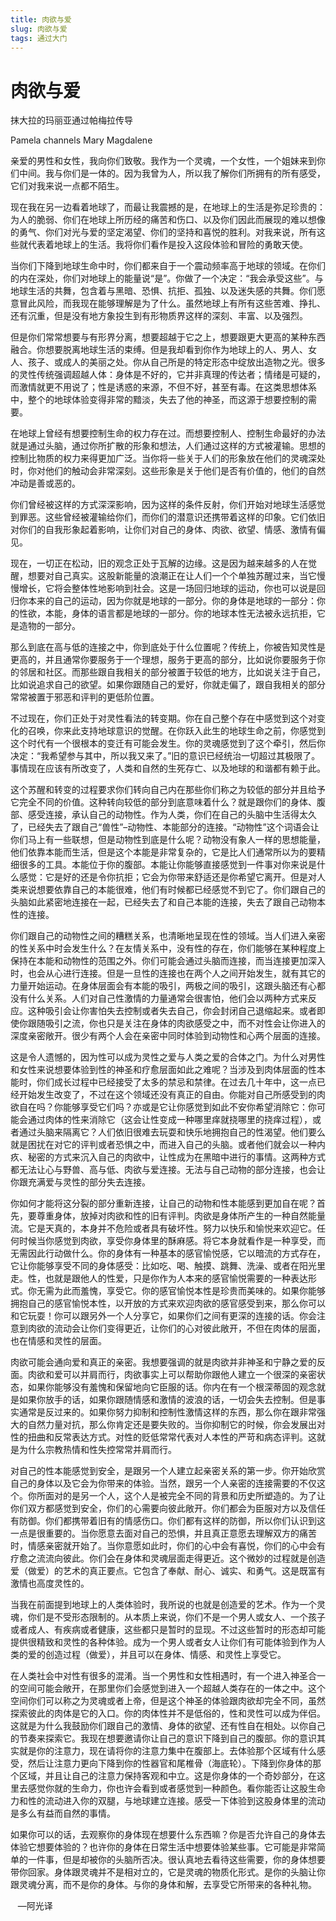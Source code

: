 ```yaml
--- 
title: 肉欲与爱 
slug: 肉欲与爱 
tags: 通过大门 
--- 
```

# 肉欲与爱

抹大拉的玛丽亚通过帕梅拉传导

Pamela channels Mary Magdalene

亲爱的男性和女性，我向你们致敬。我作为一个灵魂，一个女性，一个姐妹来到你们中间。我与你们是一体的。因为我曾为人，所以我了解你们所拥有的所有感受，它们对我来说一点都不陌生。

现在我在另一边看着地球了，而最让我震撼的是，在地球上的生活是弥足珍贵的：为人的脆弱、你们在地球上所历经的痛苦和伤口、以及你们因此而展现的难以想像的勇气、你们对光与爱的坚定渴望、你们的坚持和喜悦的胜利。对我来说，所有这些就代表着地球上的生活。我将你们看作是投入这段体验和冒险的勇敢天使。

当你们下降到地球生命中时，你们都来自于一个震动频率高于地球的领域。在你们的内在深处，你们对地球上的能量说“是”。你做了一个决定：“我会承受这些”。与地球生活的共舞，包含着与黑暗、恐惧、抗拒、孤独、以及迷失感的共舞。你们愿意冒此风险，而我现在能够理解是为了什么。虽然地球上有所有这些苦难、挣扎、还有沉重，但是没有地方象投生到有形物质界这样的深刻、丰富、以及强烈。

但是你们常常想要与有形界分离，想要超越于它之上，想要跟更大更高的某种东西融合。你想要脱离地球生活的束缚。但是我却看到你作为地球上的人、男人、女人、孩子、或成人的美丽之处。你从自己所是的特定形态中绽放出造物之光。很多的灵性传统强调超越人体：身体是不好的，它并非真理的传达者；情绪是可疑的，而激情就更不用说了；性是诱惑的来源，不但不好，甚至有毒。在这类思想体系中，整个的地球体验变得非常的黯淡，失去了他的神圣，而这源于想要控制的需要。

在地球上曾经有想要控制生命的权力存在过。而想要控制人、控制生命最好的办法就是通过头脑，通过你所扩散的形象和想法，人们通过这样的方式被灌输。思想的控制比物质的权力来得更加广泛。当你将一些关于人们的形象放在他们的灵魂深处时，你对他们的触动会非常深刻。这些形象是关于他们是否有价值的，他们的自然冲动是善或恶的。

你们曾经被这样的方式深深影响，因为这样的条件反射，你们开始对地球生活感觉到罪恶。这些曾经被灌输给你们，而你们的潜意识还携带着这样的印象。它们依旧对你们的自我形象起着影响，让你们对自己的身体、肉欲、欲望、情感、激情有偏见。

现在，一切正在松动，旧的观念正处于瓦解的边缘。这是因为越来越多的人在觉醒，想要对自己真实。这股新能量的浪潮正在让人们一个个单独苏醒过来，当它慢慢增长，它将会整体性地影响到社会。这是一场回归地球的运动，你也可以说是回归你本来的自己的运动，因为你就是地球的一部分。你的身体是地球的一部分：你的性欲，本能，身体的语言都是地球的一部分。你的地球本性无法被永远抗拒，它是造物的一部分。

那么到底在高与低的连接之中，你到底处于什么位置呢？传统上，你被告知灵性是更高的，并且通常你要服务于一个理想，服务于更高的部分，比如说你要服务于你的邻居和社区。而那些跟自我相关的部分被置于较低的地方，比如说关注于自己，比如说追求自己的欲望。如果你跟随自己的爱好，你就走偏了，跟自我相关的部分常常被置于邪恶和评判的更低阶位置。

不过现在，你们正处于对灵性看法的转变期。你在自己整个存在中感觉到这个对变化的召唤，你来此支持地球意识的觉醒。在你跃入此生的地球生命之前，你感觉到这个时代有一个很根本的变迁有可能会发生。你的灵魂感觉到了这个牵引，然后你决定：“我希望参与其中，所以我又来了。”旧的意识已经统治一切超过其极限了。事情现在应该有所改变了，人类和自然的生死存亡、以及地球的和谐都有赖于此。

这个苏醒和转变的过程要求你们转向自己内在那些你们称之为较低的部分并且给予它完全不同的价值。这种转向较低的部分到底意味着什么？就是跟你们的身体、腹部、感受连接，承认自己的动物性。作为人类，你们在自己的头脑中生活得太久了，已经失去了跟自己“兽性”–动物性、本能部分的连接。“动物性”这个词语会让你们马上有一些联想，但是动物性到底是什么呢？动物没有象人一样的思想能量，他们依靠本能而生活，但是这个本能是非常复杂的，它是比人们通常所以为的要精细很多的工具。本能位于你的腹部。本能让你能够直接感觉到一件事对你来说是什么感觉：它是好的还是令你抗拒；它会为你带来舒适还是你希望它离开。但是对人类来说想要依靠自己的本能很难，他们有时候都已经感觉不到它了。你们跟自己的头脑如此紧密地连接在一起，已经失去了和自己本能的连接，失去了跟自己动物本性的连接。

你们跟自己的动物性之间的糟糕关系，也清晰地呈现在性的领域。当人们进入亲密的性关系中时会发生什么？在友情关系中，没有性的存在，你们能够在某种程度上保持在本能和动物性的范围之外。你们可能会通过头脑而连接，而当连接更加深入时，也会从心进行连接。但是一旦性的连接也在两个人之间开始发生，就有其它的力量开始运动。在身体层面会有本能的吸引，两极之间的吸引，这跟头脑还有心都没有什么关系。人们对自己性激情的力量通常会很害怕，他们会以两种方式来反应。这种吸引会让你害怕失去控制或者失去自己，你会封闭自己退缩起来。或者即使你跟随吸引之流，你也只是关注在身体的肉欲感受之中，而不对性会让你进入的深度亲密敞开。很少有两个人会在亲密中同时体验到动物性和心两个层面的连接。

这是令人遗憾的，因为性可以成为灵性之爱与人类之爱的合体之门。为什么对男性和女性来说想要体验到性的神圣和疗愈层面如此之难呢？当涉及到肉体层面的性本能时，你们成长过程中已经接受了太多的禁忌和禁律。在过去几十年中，这一点已经开始发生改变了，不过在这个领域还没有真正的自由。你能对自己所感受到的肉欲自在吗？你能够享受它们吗？亦或是它让你感觉到如此不安你希望消除它：你可能会通过肉体的性来消除它（这会让性变成一种哪里痒就挠哪里的挠痒过程），或者通过头脑来隔离它？人们依旧很难去玩耍和快乐地拥抱自己的性渴望。他们要么就是困扰在对它的评判或者恐惧之中，而进入自己的头脑。或者他们就会以一种内疚、秘密的方式来沉入自己的肉欲中，让性成为在黑暗中进行的事情。这两种方式都无法让心与野兽、高与低、肉欲与爱连接。无法与自己动物的部分连接，也会让你跟充满爱与灵性的部分失去连接。

你如何才能将这分裂的部分重新连接，让自己的动物和性本能感到更加自在呢？首先，要尊重身体，放掉对肉欲和性的旧有评判。肉欲是身体所产生的一种自然能量流。它是天真的，本身并不危险或者具有破坏性。努力以快乐和愉悦来欢迎它。任何时候当你感觉到肉欲，享受你身体里的酥麻感。将它本身就看作是一种享受，而无需因此行动做什么。你的身体有一种基本的感官愉悦感，它以暗流的方式存在，它让你能够享受不同的身体感受：比如吃、喝、触摸、跳舞、洗澡、或者在阳光里走。性，也就是跟他人的性爱，只是你作为人本来的感官愉悦需要的一种表达形式。你无需为此而羞愧，享受它。你的感官愉悦本性是珍贵而美味的。如果你能够拥抱自己的感官愉悦本性，以开放的方式来欢迎肉欲的感官感受到来，那么你可以和它玩耍！你可以跟另外一个人分享它，如果你们之间有更深的连接的话。你会注意到肉欲的流动会让你们变得更近，让你们的心对彼此敞开，不但在肉体的层面，也在情感和灵性的层面。

肉欲可能会通向爱和真正的亲密。我想要强调的就是肉欲并非神圣和宁静之爱的反面。肉欲和爱可以并肩而行，肉欲事实上可以帮助你跟他人建立一个很深的亲密状态，如果你能够没有羞愧和保留地向它臣服的话。你内在有一个根深蒂固的观念就是如果你放手的话，如果你跟随情感和激情的波浪的话，一切会失去控制。但是事实通常是反过来的。如果你努力抑制和控制性激情这样的东西，那么你在跟非常强大的自然力量对抗，那么你肯定还是要失败的。当你抑制它的时候，你会发展出对性的扭曲和反常表达方式。对性的贬低常常代表对人本性的严苛和病态评判。这就是为什么宗教热情和性失控常常并肩而行。

对自己的性本能感觉到安全，是跟另一个人建立起亲密关系的第一步。你开始欣赏自己的身体以及它会为你带来的体验。当然，跟另一个人亲密的连接需要的不仅这个。你所面对的是另一个人，这个人是被完全不同的背景和历史所塑造的。为了让你们双方都感觉到安全，你们的心需要向彼此敞开。你们都会为臣服对方以及信任有防御。你们都携带着旧有的情感伤口。你们都有这样的防御，所以你们认识到这一点是很重要的。当你愿意去面对自己的恐惧，并且真正意愿去理解双方的痛苦时，情感亲密就开始了。当你意愿如此时，你们的心中会有喜悦，你们的心中会有疗愈之流流向彼此。你们会在身体和灵魂层面走得更近。这个微妙的过程就是创造爱（做爱）的艺术的真正要点。它包含了奉献、耐心、诚实、和勇气。这是既富有激情也高度灵性的。

当我在前面提到地球上的人类体验时，我所说的也就是创造爱的艺术。作为一个灵魂，你们是不受形态限制的。从本质上来说，你们不是一个男人或女人、一个孩子或者成人、有疾病或者健康，这些都只是暂时的显现。不过这些暂时的形态却可能提供很精致和灵性的各种体验。成为一个男人或者女人让你们有可能体验到作为人类的爱的创造过程（做爱），并且可以在身体、情感、和灵性上享受它。

在人类社会中对性有很多的混淆。当一个男性和女性相遇时，有一个进入神圣合一的空间可能会敞开，在那里你们会感觉到进入一个超越人类存在的一体之中。这个空间你们可以称之为灵魂或者上帝，但是这个神圣的体验跟肉欲却完全不同，虽然探索彼此的肉体是它的入口。你的肉体性并不是低俗的，性和灵性可以成为伴侣。这就是为什么我鼓励你们跟自己的激情、身体的欲望、还有性自在相处。以你自己的节奏来探索它。我现在想要邀请你让自己的意识下降到自己的腹部。你的意识其实就是你的注意力，现在请将你的注意力集中在腹部上。去体验那个区域有什么感受，然后让注意力更向下降到你的性器官和尾椎骨（海底轮）。下降到你身体的那个区域，并且让自己的注意力保持客观和中立。这是你身体的一个奇妙部分，在这里去感觉你就的生命力，你也许会看到或者感觉到一种颜色。看你能否让这股生命力和性的流动进入你的双腿，与地球建立连接。感受一下体验到这股身体里的流动是多么有益而自然的事情。

如果你可以的话，去观察你的身体现在想要什么东西嘛？你是否允许自己的身体去体验它想要体验的？也许你的身体在日常生活中想要体验某些事。它可能是非常简单的一件事，但是却被你的头脑所否决。很认真地去看待这些需要，你的身体想要带你回家。身体跟灵魂并不是相对立的，它是灵魂的物质化形式。是你的头脑让你跟灵魂分离，而不是你的身体。与你的身体和解，去享受它所带来的各种礼物。

   —阿光译